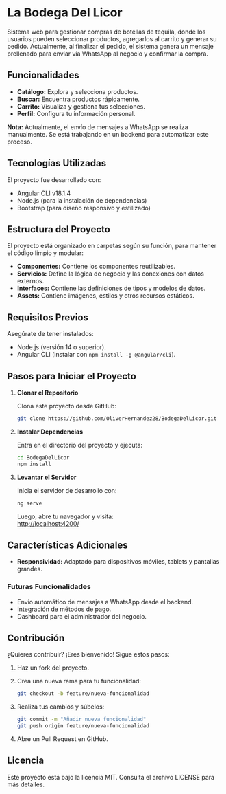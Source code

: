 # La Bodega Del Licor

Sistema web para gestionar compras de botellas de tequila, donde los usuarios pueden seleccionar productos, agregarlos al carrito y generar su pedido. Actualmente, al finalizar el pedido, el sistema genera un mensaje prellenado para enviar vía WhatsApp al negocio y confirmar la compra.

## Funcionalidades

- **Catálogo:** Explora y selecciona productos.
- **Buscar:** Encuentra productos rápidamente.
- **Carrito:** Visualiza y gestiona tus selecciones.
- **Perfil:** Configura tu información personal.

**Nota:** Actualmente, el envío de mensajes a WhatsApp se realiza manualmente. Se está trabajando en un backend para automatizar este proceso.

## Tecnologías Utilizadas

El proyecto fue desarrollado con:

- Angular CLI v18.1.4
- Node.js (para la instalación de dependencias)
- Bootstrap (para diseño responsivo y estilizado)

## Estructura del Proyecto

El proyecto está organizado en carpetas según su función, para mantener el código limpio y modular:

- **Componentes:** Contiene los componentes reutilizables.
- **Servicios:** Define la lógica de negocio y las conexiones con datos externos.
- **Interfaces:** Contiene las definiciones de tipos y modelos de datos.
- **Assets:** Contiene imágenes, estilos y otros recursos estáticos.

## Requisitos Previos

Asegúrate de tener instalados:

- Node.js (versión 14 o superior).
- Angular CLI (instalar con `npm install -g @angular/cli`).

## Pasos para Iniciar el Proyecto

1. **Clonar el Repositorio**

   Clona este proyecto desde GitHub:

   ```bash
   git clone https://github.com/OliverHernandez28/BodegaDelLicor.git
   ```

2. **Instalar Dependencias**

   Entra en el directorio del proyecto y ejecuta:

   ```bash
   cd BodegaDelLicor
   npm install
   ```

3. **Levantar el Servidor**

   Inicia el servidor de desarrollo con:

   ```bash
   ng serve
   ```

   Luego, abre tu navegador y visita:  
   [http://localhost:4200/](http://localhost:4200/)

## Características Adicionales

- **Responsividad:** Adaptado para dispositivos móviles, tablets y pantallas grandes.

### Futuras Funcionalidades

- Envío automático de mensajes a WhatsApp desde el backend.
- Integración de métodos de pago.
- Dashboard para el administrador del negocio.

## Contribución

¿Quieres contribuir? ¡Eres bienvenido! Sigue estos pasos:

1. Haz un fork del proyecto.
2. Crea una nueva rama para tu funcionalidad:

   ```bash
   git checkout -b feature/nueva-funcionalidad
   ```

3. Realiza tus cambios y súbelos:

   ```bash
   git commit -m "Añadir nueva funcionalidad"
   git push origin feature/nueva-funcionalidad
   ```

4. Abre un Pull Request en GitHub.

## Licencia

Este proyecto está bajo la licencia MIT. Consulta el archivo LICENSE para más detalles.
